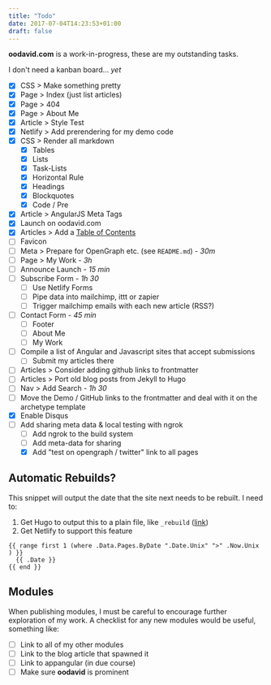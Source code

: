 ```yaml
---
title: "Todo"
date: 2017-07-04T14:23:53+01:00
draft: false
---
```


**oodavid.com** is a work-in-progress, these are my outstanding tasks.

I don't need a kanban board... _yet_

* [x] CSS > Make something pretty
* [x] Page > Index (just list articles)
* [x] Page > 404
* [x] Page > About Me
* [x] Article > Style Test
* [x] Netlify > Add prerendering for my demo code
* [x] CSS > Render all markdown
  * [x] Tables
  * [x] Lists
  * [x] Task-Lists
  * [x] Horizontal Rule
  * [x] Headings
  * [x] Blockquotes
  * [x] Code / Pre
* [x] Article > AngularJS Meta Tags
* [x] Launch on oodavid.com
* [x] Articles > Add a [Table of Contents](https://gohugo.io/extras/toc/)
* [ ] Favicon
* [ ] Meta > Prepare for OpenGraph etc. (see `README.md`) - *30m*
* [ ] Page > My Work - *3h*
* [ ] Announce Launch - *15 min*
* [ ] Subscribe Form - *1h 30*
  * [ ] Use Netlify Forms
  * [ ] Pipe data into mailchimp, ittt or zapier
  * [ ] Trigger mailchimp emails with each new article (RSS?)
* [ ] Contact Form - *45 min*
  * [ ] Footer
  * [ ] About Me
  * [ ] My Work
* [ ] Compile a list of Angular and Javascript sites that accept submissions
  * [ ] Submit my articles there
* [ ] Articles > Consider adding github links to frontmatter
* [ ] Articles > Port old blog posts from Jekyll to Hugo
* [ ] Nav > Add Search - *1h 30*
* [ ] Move the Demo / GitHub links to the frontmatter and deal with it on the archetype template
* [x] Enable Disqus
* [ ] Add sharing meta data & local testing with ngrok
  * [ ] Add ngrok to the build system
  * [ ] Add meta-data for sharing
  * [x] Add "test on opengraph / twitter" link to all pages

## Automatic Rebuilds?

This snippet will output the date that the site next needs to be rebuilt. I need to:

1. Get Hugo to output this to a plain file, like `_rebuild` ([link](https://discourse.gohugo.io/t/how-to-generate-a-file-without-file-extension/7449))
1. Get Netlify to support this feature

```
{{ range first 1 (where .Data.Pages.ByDate ".Date.Unix" ">" .Now.Unix ) }}
  {{ .Date }}
{{ end }}
```

## Modules

When publishing modules, I must be careful to encourage further exploration of my work. A checklist for any new modules would be useful, something like:

* [ ] Link to all of my other modules
* [ ] Link to the blog article that spawned it
* [ ] Link to appangular (in due course)
* [ ] Make sure **oodavid** is prominent
